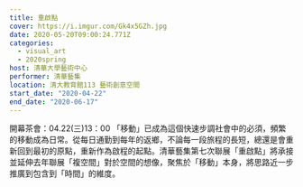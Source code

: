 ```yaml
---
title: 重啟點
cover: https://i.imgur.com/Gk4x5GZh.jpg
date: 2020-05-20T09:00:24.771Z
categories:
  - visual_art
  - 2020spring
host: 清華大學藝術中心
performer: 清華藝集
location: 清大教育館113 藝術創意空間
start_date: "2020-04-22"
end_date: "2020-06-17"
---
```


開幕茶會：04.22(三)13：00
「移動」已成為這個快速步調社會中的必須，頻繁的移動成為日常。從每日通勤到每年的返鄉，不論每一段旅程的長短，總還是會重新回到最初的原點，重新作為啟程的起點。清華藝集第七次聯展「重啟點」將承接並延伸去年聯展「複空間」對於空間的想像，聚焦於「移動」本身，將思路近一步推廣到包含到「時間」的維度。